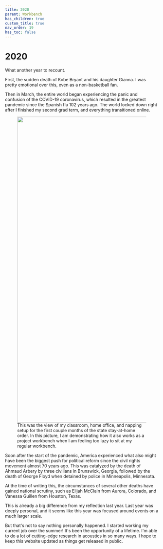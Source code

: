 ```yaml
---
title: 2020
parent: Workbench
has_children: true
custom_title: true
nav_order: 19
has_toc: false
---
```


# 2020

What another year to recount.

First, the sudden death of Kobe Bryant and his daughter Gianna. I was pretty emotional over this, even as a non-basketball fan.

Then in March, the entire world began experiencing the panic and confusion of the COVID-19 coronavirus, which resulted in the greatest pandemic since the Spanish flu 102 years ago. The world locked down right after I finished my second grad term, and everything transitioned online.

<figure>
    <img src="https://github.com/alextongue/alextongue.github.io/blob/master/workbench/resources/office2020.jpg?raw=true" width="1000">
    <figcaption>This was the view of my classroom, home office, and napping setup for the first couple months of the state stay-at-home order. In this picture, I am demonstrating how it also works as a project workbench when I am feeling too lazy to sit at my regular workbench.</figcaption>
</figure>

Soon after the start of the pandemic, America experienced what also might have been the biggest push for political reform since the civil rights movement almost 70 years ago. This was catalyzed by the death of Ahmaud Arbery by three civilians in Brunswick, Georgia, followed by the death of George Floyd when detained by police in Minneapolis, Minnesota.

At the time of writing this, the circumstances of several other deaths have gained national scrutiny, such as Elijah McClain from Aurora, Colorado, and Vanessa Guillen from Houston, Texas.

This is already a big difference from my reflection last year. Last year was deeply personal, and it seems like this year was focused around events on a much larger scale.

But that's not to say nothing personally happened. I started working my current job over the summer! It's been the opportunity of a lifetime. I'm able to do a lot of cutting-edge research in acoustics in so many ways. I hope to keep this website updated as things get released in public.
